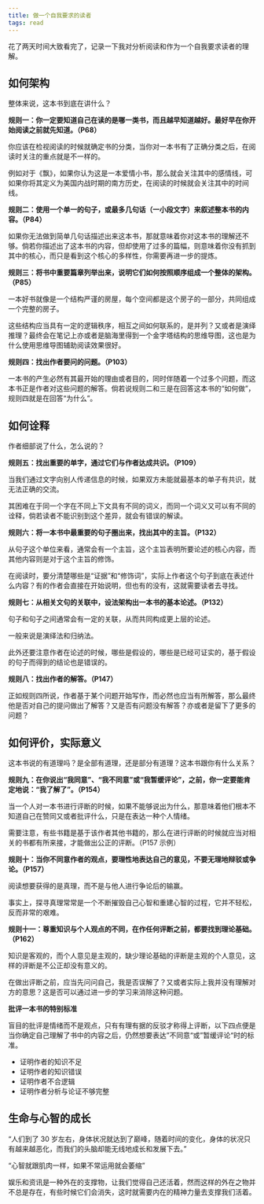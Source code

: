 ```yaml
---
title: 做一个自我要求的读者
tags: read
---
```


花了两天时间大致看完了，记录一下我对分析阅读和作为一个自我要求读者的理解。

<!-- more -->

## 如何架构

整体来说，这本书到底在讲什么？

**规则一：你一定要知道自己在读的是哪一类书，而且越早知道越好。最好早在你开始阅读之前就先知道。（P68）**

你应该在检视阅读的时候就确定书的分类，当你对一本书有了正确分类之后，在阅读时关注的重点就是不一样的。

例如对于《飘》，如果你认为这是一本爱情小书，那么就会关注其中的感情线，可如果你将其定义为美国内战时期的南方历史，在阅读的时候就会关注其中的时间线。

**规则二：使用一个单一的句子，或最多几句话（一小段文字）来叙述整本书的内容。（P84）**

如果你无法做到简单几句话描述出来这本书，那就意味着你对这本书的理解还不够。倘若你描述出了这本书的内容，但却使用了过多的篇幅，则意味着你没有抓到其中的核心，而只是看到这个核心的多样性，你需要再进一步的提炼。

**规则三：将书中重要篇章列举出来，说明它们如何按照顺序组成一个整体的架构。（P85）**

一本好书就像是一个结构严谨的房屋，每个空间都是这个房子的一部分，共同组成一个完整的房子。

这些结构应当具有一定的逻辑秩序，相互之间如何联系的，是并列？又或者是演绎推理？最终会在笔记上亦或者是脑海里得到一个金字塔结构的思维导图，这也是为什么使用思维导图辅助阅读效果很好。

**规则四：找出作者要问的问题。（P103）**

一本书的产生必然有其最开始的理由或者目的，同时伴随着一个过多个问题，而这本书正是作者对这些问题的解答。倘若说规则二和三是在回答这本书的“如何做”，规则四就是在回答“为什么”。

## 如何诠释

作者细部说了什么，怎么说的？

**规则五：找出重要的单字，通过它们与作者达成共识。（P109）**

当我们通过文字向别人传递信息的时候，如果双方未能就最基本的单子有共识，就无法正确的交流。

其困难在于同一个字在不同上下文具有不同的词义，而同一个词义又可以有不同的诠释，倘若读者不能识别到这个差异，就会有错误的解读。

**规则六：将一本书中最重要的句子圈出来，找出其中的主旨。（P132）**

从句子这个单位来看，通常会有一个主旨，这个主旨表明所要论述的核心内容，而其他内容则是对于这个主旨的修饰。

在阅读时，要分清楚哪些是“证据”和“修饰词”，实际上作者这个句子到底在表述什么内容？有的作者会直接在开始说明，但也有的没有，这就需要读者去寻找。

**规则七：从相关文句的关联中，设法架构出一本书的基本论述。（P132）**

句子和句子之间通常会有一定的关联，从而共同构成更上层的论述。

一般来说是演绎法和归纳法。

此外还要注意作者在论述的时候，哪些是假设的，哪些是已经可证实的，基于假设的句子而得到的结论也是错误的。

**规则八：找出作者的解答。（P147）**

正如规则四所说，作者基于某个问题开始写作，而必然也应当有所解答，那么最终他是否对自己的提问做出了解答？又是否有问题没有解答？亦或者是留下了更多的问题？

## 如何评价，实际意义

这本书说的有道理吗？是全部有道理，还是部分有道理？这本书跟你有什么关系？

**规则九：在你说出“我同意”、“我不同意”或“我暂缓评论”，之前，你一定要能肯定地说：“我了解了”。（P154）**

当一个人对一本书进行评断的时候，如果不能够说出为什么，那意味着他们根本不知道自己在赞同又或者批评什么，只是在表达一种个人情绪。

需要注意，有些书籍是基于该作者其他书籍的，那么在进行评断的时候就应当对相关的书都有所来接，才能做出公正的评断。（P157 示例）

**规则十：当你不同意作者的观点，要理性地表达自己的意见，不要无理地辩驳或争论。（P157）**

阅读想要获得的是真理，而不是与他人进行争论后的输赢。

事实上，探寻真理常常是一个不断摧毁自己心智和重建心智的过程，它并不轻松，反而非常的艰难。

**规则十一：尊重知识与个人观点的不同，在作任何评断之前，都要找到理论基础。（P162）**

知识是客观的，而个人意见是主观的，缺少理论基础的评断是主观的个人意见，这样的评断是不公正却没有意义的。

在做出评断之前，应当先问问自己，我是否误解了？又或者实际上我并没有理解对方的意思？这是否可以通过进一步的学习来消除这种问题。

**批评一本书的特别标准**

盲目的批评是情绪而不是观点，只有有理有据的反驳才称得上评断，以下四点便是当你确定自己理解了书中的内容之后，仍然想要表达”不同意“或”暂缓评论“时的标准。

- 证明作者的知识不足
- 证明作者的知识错误
- 证明作者不合逻辑
- 证明作者分析与论证不够完整

## 生命与心智的成长

“人们到了 30 岁左右，身体状况就达到了巅峰，随着时间的变化，身体的状况只有越来越恶化，而我们的头脑却能无线地成长和发展下去。”

“心智就跟肌肉一样，如果不常运用就会萎缩”

娱乐和资讯是一种外在的支撑物，让我们觉得自己还活着，然而这样的外在之物并不总是存在，有些时候它们会消失，这时就需要内在的精神力量去支撑我们活着。
